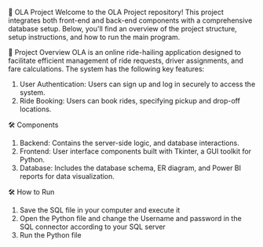 🚗 OLA Project
Welcome to the OLA Project repository! This project integrates both front-end and back-end components with a comprehensive database setup. Below, you'll find an overview of the project structure, setup instructions, and how to run the main program.

🌟 Project Overview
OLA is an online ride-hailing application designed to facilitate efficient management of ride requests, driver assignments, and fare calculations. The system has the following key features:

1. User Authentication: Users can sign up and log in securely to access the system.
2. Ride Booking: Users can book rides, specifying pickup and drop-off locations.

🛠️ Components

1. Backend: Contains the server-side logic, and database interactions.
2. Frontend: User interface components built with Tkinter, a GUI toolkit for Python.
3. Database: Includes the database schema, ER diagram, and Power BI reports for data visualization.

🛠️ How to Run
1. Save the SQL file in your computer and execute it
2. Open the Python file and change the Username and password in the SQL connector according to your SQL server
3. Run the Python file
